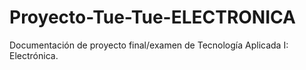 # Proyecto-Tue-Tue-ELECTRONICA
Documentación de proyecto final/examen de Tecnología Aplicada I: Electrónica.
